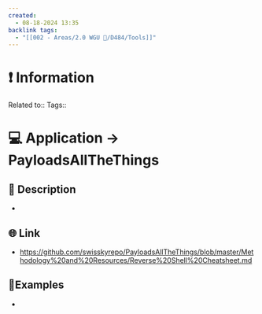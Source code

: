 ```yaml
---
created:
  - 08-18-2024 13:35
backlink tags:
  - "[[002 - Areas/2.0 WGU 📝/D484/Tools]]"
---
```

# ❗ Information
Related to:: 
Tags:: 

# 💻 Application -> PayloadsAllTheThings

## 🧾 Description
- 
## 🌐 Link
- https://github.com/swisskyrepo/PayloadsAllTheThings/blob/master/Methodology%20and%20Resources/Reverse%20Shell%20Cheatsheet.md
## 🤸Examples
- 